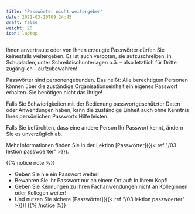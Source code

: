 ```yaml
---
title: "Passwörter nicht weitergeben"
date: 2021-03-10T09:24:45
draft: false
weight: 20
icon: laptop
---
```

Ihnen anvertraute oder von Ihnen erzeugte Passwörter dürfen Sie keinesfalls weitergeben. Es ist auch verboten, sie aufzuschreiben, in Schubladen, unter Schreibtischunterlagen o.ä. – also letztlich für Dritte zugänglich – aufzubewahren!

Passwörter sind personengebunden. Das heißt: Alle berechtigten Personen können über die zuständige Organisationseinheit ein eigenes Passwort erhalten. Sie benötigen nicht das Ihrige!

Falls Sie Schwierigkeiten mit der Bedienung passwortgeschützter Daten oder Anwendungen haben, kann die zuständige Einheit auch ohne Kenntnis Ihres persönlichen Passworts Hilfe leisten.

Falls Sie befürchten, dass eine andere Person Ihr Passwort kennt, ändern Sie es unverzüglich ab.

Mehr Informationen finden Sie in der Lektion [Passwörter]({{< ref "/03 lektion passwoerter" >}}).

{{% notice note %}}

- Geben Sie nie ein Passwort weiter!
- Bewahren Sie Ihr Passwort nur an einem Ort auf: In Ihrem Kopf!
- Geben Sie Kennungen zu Ihren Fachanwendungen nicht an Kolleginnen oder Kollegen weiter!
- Und nutzen Sie sichere [Passwörter]({{< ref "/03 lektion passwoerter" >}})!
  {{% /notice %}}